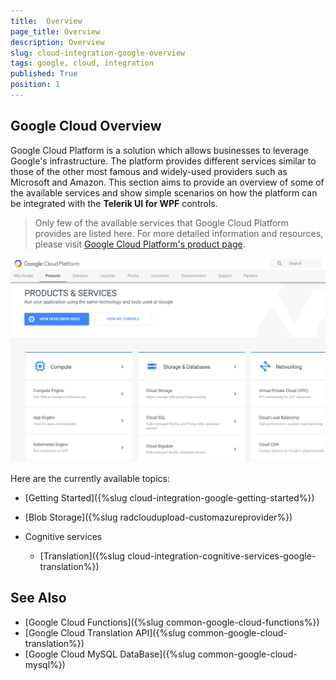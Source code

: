 ```yaml
---
title:  Overview
page_title: Overview
description: Overview
slug: cloud-integration-google-overview
tags: google, cloud, integration
published: True
position: 1
---
```


## Google Cloud Overview

Google Cloud Platform is a solution which allows businesses to leverage Google's infrastructure. The platform provides different services similar to those of the other most famous and widely-used providers such as Microsoft and Amazon. This section aims to provide an overview of some of the available services and show simple scenarios on how the platform can be integrated with the **Telerik UI for WPF** controls.

> Only few of the available services that Google Cloud Platform provides are listed here. For more detailed information and resources, please visit [Google Cloud Platform's product page](https://cloud.google.com/products/).

![Google Cloud Services](images/google_cloud_overview.png)

Here are the currently available topics:

* [Getting Started]({%slug cloud-integration-google-getting-started%})

* [Blob Storage]({%slug radcloudupload-customazureprovider%})

* Cognitive services

    * [Translation]({%slug cloud-integration-cognitive-services-google-translation%})

## See Also

- [Google Cloud Functions]({%slug common-google-cloud-functions%})
- [Google Cloud Translation API]({%slug common-google-cloud-translation%})
- [Google Cloud MySQL DataBase]({%slug common-google-cloud-mysql%})